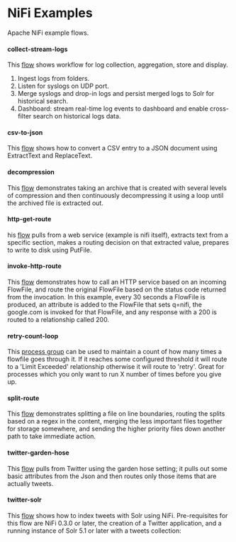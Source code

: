 NiFi Examples
=================

Apache NiFi example flows.

#### collect-stream-logs

This [flow](./collect-stream-logs/) shows workflow for log collection, aggregation, store and display. 

1. Ingest logs from folders.
2. Listen for syslogs on UDP port.
3. Merge syslogs and drop-in logs and persist merged logs to Solr for historical search. 
4. Dashboard: stream real-time log events to dashboard and enable cross-filter search on historical logs data.

#### csv-to-json

This [flow](./csv-to-json/) shows how to convert a CSV entry to a JSON document using ExtractText and ReplaceText.

#### decompression

This [flow](./decompression/) demonstrates taking an archive that is created with several levels of compression and then continuously 
decompressing it using a loop until the archived file is extracted out.

#### http-get-route

his [flow](./http-get-route/) pulls from a web service (example is nifi itself), extracts text from a specific section, makes a routing decision 
on that extracted value, prepares to write to disk using PutFile.

#### invoke-http-route

This [flow](./invoke-http-route/) demonstrates how to call an HTTP service based on an incoming FlowFile, and route the original FlowFile 
based on the status code returned from the invocation. In this example, every 30 seconds a FlowFile is produced, 
an attribute is added to the FlowFile that sets q=nifi, the google.com is invoked for that FlowFile, and any response 
with a 200 is routed to a relationship called 200.

#### retry-count-loop

This [process group](./retry/) can be used to maintain a count of how many times a flowfile goes through it. If it reaches some 
configured threshold it will route to a 'Limit Exceeded' relationship otherwise it will route to 'retry'. 
Great for processes which you only want to run X number of times before you give up.

#### split-route

This [flow](./split-route/) demonstrates splitting a file on line boundaries, routing the splits based on a regex in the content, 
merging the less important files together for storage somewhere, and sending the higher priority files down 
another path to take immediate action.

#### twitter-garden-hose

This [flow](./twitter-garden-hose/) pulls from Twitter using the garden hose setting; it pulls out some basic attributes from the Json and 
then routes only those items that are actually tweets.

#### twitter-solr

This [flow](./twitter-solr/) shows how to index tweets with Solr using NiFi. Pre-requisites for this flow are NiFi 0.3.0 or later, 
the creation of a Twitter application, and a running instance of Solr 5.1 or later with a tweets collection: